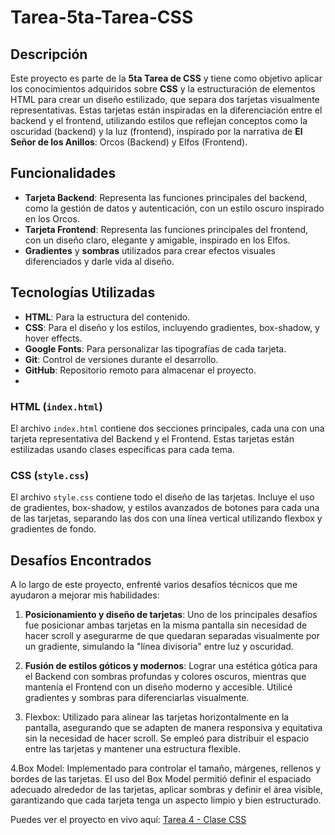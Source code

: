 # Tarea-5ta-Tarea-CSS

## Descripción

Este proyecto es parte de la **5ta Tarea de CSS** y tiene como objetivo aplicar los conocimientos adquiridos sobre **CSS** y la estructuración de elementos HTML para crear un diseño estilizado, que separa dos tarjetas visualmente representativas. Estas tarjetas están inspiradas en la diferenciación entre el backend y el frontend, utilizando estilos que reflejan conceptos como la oscuridad (backend) y la luz (frontend), inspirado por la narrativa de **El Señor de los Anillos**: Orcos (Backend) y Elfos (Frontend).

## Funcionalidades

- **Tarjeta Backend**: Representa las funciones principales del backend, como la gestión de datos y autenticación, con un estilo oscuro inspirado en los Orcos.
- **Tarjeta Frontend**: Representa las funciones principales del frontend, con un diseño claro, elegante y amigable, inspirado en los Elfos.
- **Gradientes** y **sombras** utilizados para crear efectos visuales diferenciados y darle vida al diseño.

## Tecnologías Utilizadas

- **HTML**: Para la estructura del contenido.
- **CSS**: Para el diseño y los estilos, incluyendo gradientes, box-shadow, y hover effects.
- **Google Fonts**: Para personalizar las tipografías de cada tarjeta.
- **Git**: Control de versiones durante el desarrollo.
- **GitHub**: Repositorio remoto para almacenar el proyecto.
- 
### HTML (`index.html`)
El archivo `index.html` contiene dos secciones principales, cada una con una tarjeta representativa del Backend y el Frontend. Estas tarjetas están estilizadas usando clases específicas para cada tema.

### CSS (`style.css`)
El archivo `style.css` contiene todo el diseño de las tarjetas. Incluye el uso de gradientes, box-shadow, y estilos avanzados de botones para cada una de las tarjetas, separando las dos con una línea vertical utilizando flexbox y gradientes de fondo.

## Desafíos Encontrados

A lo largo de este proyecto, enfrenté varios desafíos técnicos que me ayudaron a mejorar mis habilidades:

1. **Posicionamiento y diseño de tarjetas**: Uno de los principales desafíos fue posicionar ambas tarjetas en la misma pantalla sin necesidad de hacer scroll y asegurarme de que quedaran separadas visualmente por un gradiente, simulando la "línea divisoria" entre luz y oscuridad.
   
2. **Fusión de estilos góticos y modernos**: Lograr una estética gótica para el Backend con sombras profundas y colores oscuros, mientras que mantenía el Frontend con un diseño moderno y accesible. Utilicé gradientes y sombras para diferenciarlas visualmente.

3. Flexbox: Utilizado para alinear las tarjetas horizontalmente en la pantalla, asegurando que se adapten de manera responsiva y equitativa sin la necesidad de hacer scroll. Se empleó para distribuir el espacio entre las tarjetas y mantener una estructura flexible.
 
4.Box Model: Implementado para controlar el tamaño, márgenes, rellenos y bordes de las tarjetas. El uso del Box Model permitió definir el espaciado adecuado alrededor de las tarjetas, aplicar sombras y definir el área visible, garantizando que cada tarjeta tenga un aspecto limpio y bien estructurado.

Puedes ver el proyecto en vivo aquí: [Tarea 4 - Clase CSS](https://tarea-5-clase-css.vercel.app/)
